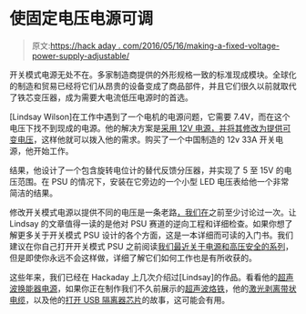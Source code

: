 # 使固定电压电源可调

> 原文:[https://hack aday . com/2016/05/16/making-a-fixed-voltage-power-supply-adjustable/](https://hackaday.com/2016/05/16/making-a-fixed-voltage-power-supply-adjustable/)

开关模式电源无处不在。多家制造商提供的外形规格一致的标准现成模块。全球化的制造和贸易已经将它们从昂贵的设备变成了商品部件，并且它们很久以前就取代了铁芯变压器，成为需要大电流低压电源时的首选。

[Lindsay Wilson]在工作中遇到了一个电机的电源问题，它需要 7.4V，而在这个电压下找不到现成的电源。他的解决方案是[采用 12V 电源，并将其修改为提供可变电压](http://imajeenyus.com/electronics/20151028_smps_variable_voltage/index.shtml)，这样他就可以拨入他的需求。购买了一个中国制造的 12v 33A 开关电源，他开始工作。

结果，他设计了一个包含旋转电位计的替代反馈分压器，并实现了 5 至 15V 的电压范围。在 PSU 的情况下，安装在它旁边的一个小型 LED 电压表给他一个非常简洁的结果。

修改开关模式电源以提供不同的电压是一条老路[，我们在](http://hackaday.com/2013/07/20/reverse-engineer-a-psu-to-change-its-output-voltage/)之前至少讨论过一次。让 Lindsay 的文章值得一读的是他对 PSU 赛道的逆向工程和详细检查。如果你想了解更多关于开关模式 PSU 设计的各个方面，这是一本详细而可读的入门书。我们建议在你自己打开开关模式 PSU 之前阅读[我们最近关于电源和高压安全的系列](http://hackaday.com/2016/05/11/looking-mains-voltage-in-the-eye-and-surviving-part-1/)，但是即使你永远不会这样做，详细了解它们如何工作也是有所收获的。

这些年来，我们已经在 Hackaday 上几次介绍过[Lindsay]的作品。看看他的[超声波换能器电源](http://hackaday.com/2012/01/30/powering-an-ultrasonic-transducer/)，如果你正在制作我们不久前展示的[超声波烙铁](http://hackaday.com/2016/05/09/an-affordable-ultrasonic-soldering-iron/)，他的[激光剥离带状电缆](http://hackaday.com/2013/11/26/laser-wire-stripping/)，以及他的[打开 USB 隔离器芯片](http://hackaday.com/2014/04/21/whats-inside-a-usb-isolator/)的故事，这可能会有用。